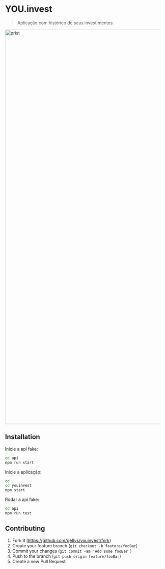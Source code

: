 # YOU.invest
> Aplicação com histórico de seus investimentos.

<img width="1280" alt="prist" src="https://ik.imagekit.io/1jpdyb97qy/screencapture-localhost-3000-2020-06-17-19_37_28_tr9c0bMRp.png">

## Installation

Inicie a api fake:

```sh
cd api
npm run start
```

Inicie a aplicação:

```sh
cd ..
cd youinvest
npm start
```

Rodar a api fake:

```sh
cd api
npm run test
```

## Contributing

1. Fork it (<https://github.com/gellys/youinvest/fork>)
2. Create your feature branch (`git checkout -b feature/fooBar`)
3. Commit your changes (`git commit -am 'Add some fooBar'`)
4. Push to the branch (`git push origin feature/fooBar`)
5. Create a new Pull Request
